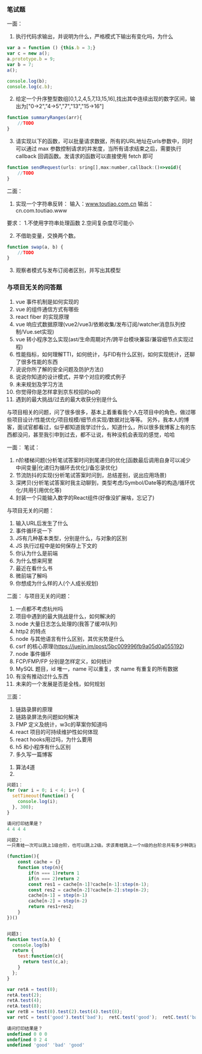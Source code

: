 ### 笔试题
一面：
1. 执行代码求输出，并说明为什么，严格模式下输出有变化吗，为什么
```js
var a = function () {this.b = 3;}
var c = new a();
a.prototype.b = 9;
var b = 7;
a();

console.log(b);
console.log(c.b);
```
2. 给定一个升序整型数组[0,1,2,4,5,7,13,15,16],找出其中连续出现的数字区间，输出为["0->2","4->5","7","13","15->16"]
```js
function summaryRanges(arr){
    //TODO
}
```
3. 请实现以下的函数，可以批量请求数据，所有的URL地址在urls参数中，同时可以通过 max 参数控制请求的并发度，当所有请求结束之后，需要执行 callback 回调函数。发请求的函数可以直接使用 fetch 即可
```js
function sendRequest(urls: sring[],max:number,callback:()=>void){
    //TODO
}
```
二面：

1. 实现一个字符串反转：
输入：www.toutiao.com.cn
输出：cn.com.toutiao.www

要求：
1.不使用字符串处理函数
2.空间复杂度尽可能小

2. 不借助变量，交换两个数。
```js
function swap(a, b) {
    //TODO
}
```
3. 观察者模式与发布订阅者区别，并写出其模型

### 与项目无关的问答题
1. vue 事件机制是如何实现的
2. vue 的组件通信方式有哪些
3. react fiber 的实现原理
4. vue 响应式数据原理(vue2/vue3/依赖收集/发布订阅/watcher消息队列控制/Vue.set实现)
5. vue 转小程序怎么实现(ast/生命周期对齐/跨平台模块兼容/兼容细节点实现过程)
6. 性能指标，如何理解TTI，如何统计，与FID有什么区别，如何实现统计，还聊了很多性能的东西
7. 说说你所了解的安全问题及防护方法()
8. 说说你知道的设计模式，并举个对应的模式例子
9. 未来规划及学习方法
10. 你觉得你是怎样拿到京东校招的sp的
11. 遇到的最大挑战/过去的最大收获分别是什么

与项目相关的问题，问了很多很多，基本上着重看我个人在项目中的角色，做过哪些项目设计/性能优化/项目规模/细节点实现/数据对比等等。
另外，我本人的博客，面试官都看过，似乎都知道我学过什么，知道什么，所以很多我博客上有的东西都没问，甚至我引申到过去，都不让说，有种没机会表现的感觉，哈哈

<!-- -------------------------- -->
一面：
笔试：
1. n阶楼梯问题(分析笔试答案时问到尾递归的优化[函数最后调用自身可以减少中间变量|化递归为循环去优化]/备忘录优化)
2. 节流防抖的实现(分析笔试答案时问到，总结差别，说出应用场景)
3. 深拷贝(分析笔试答案时我主动聊到，类型考虑/Symbol/Date等的构造/循环优化/共用引用优化等)
4. 封装一个只能输入数字的React组件(好像没扩展啥，忘记了)

与项目无关的问题：
1. 输入URL后发生了什么
2. 事件循环说一下
3. JS有几种基本类型，分别是什么，与对象的区别
4. JS 执行过程中是如何保存上下文的
5. 你认为什么是前端
6. 为什么想来阿里
7. 最近在看什么书
8. 微前端了解吗
9. 你想成为什么样的人(个人成长规划)

二面：
与项目无关的问题：
1. 一点都不考虑杭州吗
2. 项目中遇到的最大挑战是什么，如何解决的
3. node 大量日志怎么处理的(我答了缓冲队列)
4. http2 的特点
5. node 与其他语言有什么区别，其优劣势是什么
6. csrf 的核心原理(https://juejin.im/post/5bc009996fb9a05d0a055192)
7. node 事件循环
8. FCP/FMP/FP 分别是怎样定义，如何统计
9. MySQL 题目，id 唯一，name 可以重复，求 name 有重复的所有数据
10. 有没有推动过什么东西
11. 未来的一个发展是否是全栈，如何规划

三面：

1. 链路录屏的原理
2. 链路录屏法务问题如何解决
3. FMP 定义及统计，w3c的草案你知道吗
4. react 项目的可持续维护性如何体现
5. react hooks用过吗，为什么要用
6. h5 和小程序有什么区别
7. 多久写一篇博客

<!-- ------------------- -->
1. 算法4道
2. 
```js
问题1：
for (var i = 0; i < 4; i++) {
  setTimeout(function() {
    console.log(i);
  }, 300);
}

请问打印结果是？
4 4 4 4

问题2：
一只青蛙一次可以跳上1级台阶，也可以跳上2级。求该青蛙跳上一个n级的台阶总共有多少种跳法

(function(){
    const cache = {}
    function step(n){
        if(n === 1)return 1
        if(n === 2)return 2
        const res1 = cache[n-1]?cache[n-1]:step(n-1);
        const res2 = cache[n-2]?cache[n-2]:step(n-2);
        cache[n-1] = step(n-1)
        cache[n-2] = step(n-2)
        return res1+res2;
    }
})()


问题3：
function test(a,b) {
  console.log(b)
  return {
    test:function(c){
      return test(c,a);
    }
  };
}

var retA = test(0);  
retA.test(2);  
retA.test(4);  
retA.test(8);
var retB = test(0).test(2).test(4).test(8);
var retC = test('good').test('bad');  retC.test('good');  retC.test('bad');
 
请问打印结果是？
undefined 0 0 0
undefined 0 2 4
undefined 'good' 'bad' 'good'
```